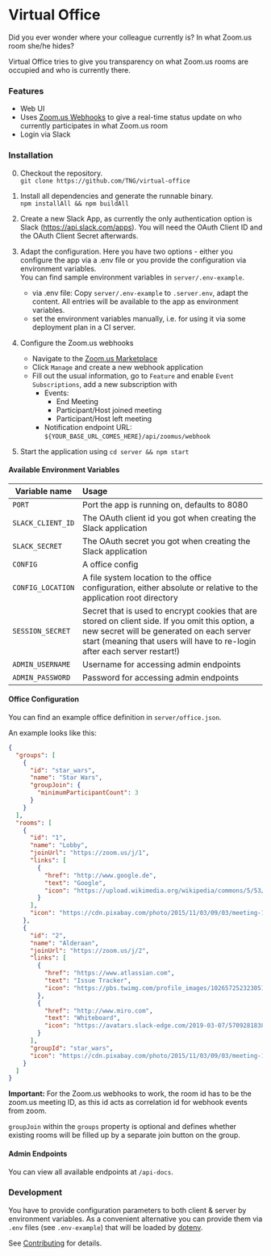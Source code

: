 Virtual Office
===============================

Did you ever wonder where your colleague currently is? In what Zoom.us room she/he hides?

Virtual Office tries to give you transparency on what Zoom.us rooms are occupied and who is currently there.

### Features

* Web UI
* Uses [Zoom.us Webhooks](https://marketplace.zoom.us/docs/guides/tools-resources/webhooks) to give a real-time status update on who currently participates in what Zoom.us room
* Login via Slack

### Installation

0. Checkout the repository. \
`git clone https://github.com/TNG/virtual-office`

0. Install all dependencies and generate the runnable binary. \
`npm installAll && npm buildAll`

0. Create a new Slack App, as currently the only authentication option is Slack (https://api.slack.com/apps). You will need the OAuth Client ID and the OAuth Client Secret afterwards.

0. Adapt the configuration. Here you have two options - either you configure the app via a .env file or you provide the configuration via environment variables.\
You can find sample environment variables in `server/.env-example`.

    * via .env file: Copy `server/.env-example` to `.server.env`, adapt the content. All entries will be available to the app as environment variables.
    * set the environment variables manually, i.e. for using it via some deployment plan in a CI server.

0. Configure the Zoom.us webhooks

    * Navigate to the [Zoom.us Marketplace](https://marketplace.zoom.us/)
    * Click `Manage` and create a new webhook application
    * Fill out the usual information, go to `Feature` and enable `Event Subscriptions`, add a new subscription with
        * Events:
            * End Meeting
            * Participant/Host joined meeting
            * Participant/Host left meeting
        * Notification endpoint URL: \
            `${YOUR_BASE_URL_COMES_HERE}/api/zoomus/webhook`


0. Start the application using `cd server && npm start`

#### Available Environment Variables

| Variable name         | Usage
| --------------------  |:----------------
| `PORT`                | Port the app is running on, defaults to 8080
| `SLACK_CLIENT_ID`     | The OAuth client id you got when creating the Slack application
| `SLACK_SECRET`        | The OAuth secret you got when creating the Slack application
| `CONFIG`              | A office config
| `CONFIG_LOCATION`     | A file system location to the office configuration, either absolute or relative to the application root directory
| `SESSION_SECRET`      | Secret that is used to encrypt cookies that are stored on client side. If you omit this option, a new secret will be generated on each server start (meaning that users will have to re-login after each server restart!)
| `ADMIN_USERNAME`      | Username for accessing admin endpoints
| `ADMIN_PASSWORD`      | Password for accessing admin endpoints

#### Office Configuration

You can find an example office definition in `server/office.json`.

An example looks like this:

```json
{
  "groups": [
    {
      "id": "star_wars",
      "name": "Star Wars",
      "groupJoin": {
        "minimumParticipantCount": 3
      }
    }
  ],
  "rooms": [
    {
      "id": "1",
      "name": "Lobby",
      "joinUrl": "https://zoom.us/j/1",
      "links": [
        {
          "href": "http://www.google.de",
          "text": "Google",
          "icon": "https://upload.wikimedia.org/wikipedia/commons/5/53/Google_%22G%22_Logo.svg"
        }
      ],
      "icon": "https://cdn.pixabay.com/photo/2015/11/03/09/03/meeting-1019995_960_720.jpg"
    },
    {
      "id": "2",
      "name": "Alderaan",
      "joinUrl": "https://zoom.us/j/2",
      "links": [
        {
          "href": "https://www.atlassian.com",
          "text": "Issue Tracker",
          "icon": "https://pbs.twimg.com/profile_images/1026572523230515200/Qifq4jpS_400x400.jpg"
        },
        {
          "href": "http://www.miro.com",
          "text": "Whiteboard",
          "icon": "https://avatars.slack-edge.com/2019-03-07/570928183895_30458630978ac1eccde9_512.png"
        }
      ],
      "groupId": "star_wars",
      "icon": "https://cdn.pixabay.com/photo/2015/11/03/09/03/meeting-1019995_960_720.jpg"
    }
  ]
}
```
**Important:**
For the Zoom.us webhooks to work, the room id has to be the zoom.us meeting ID, as this id acts as correlation id for webhook events from zoom.

`groupJoin` within the `groups` property is optional and defines whether existing rooms will be filled up by a separate
join button on the group.

#### Admin Endpoints

You can view all available endpoints at `/api-docs`.

### Development

You have to provide configuration parameters to both client & server by environment variables.
As a convenient alternative you can provide them via `.env` files (see `.env-example`) that will be loaded by [dotenv](https://www.npmjs.com/package/dotenv).

See [Contributing](CONTRIBUTING.md) for details.
